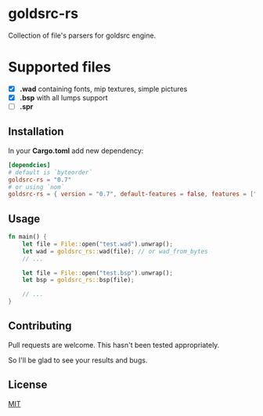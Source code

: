 # goldsrc-rs

Collection of file's parsers for goldsrc engine.

# Supported files

- [x] **.wad** containing fonts, mip textures, simple pictures
- [x] **.bsp** with all lumps support
- [ ] **.spr**

## Installation

In your **Cargo.toml** add new dependency:

```toml
[dependcies]
# default is `byteorder`
goldsrc-rs = "0.7"
# or using `nom`
goldsrc-rs = { version = "0.7", default-features = false, features = ["nom"] }
```

## Usage

```rust
fn main() {
    let file = File::open("test.wad").unwrap();
    let wad = goldsrc_rs::wad(file); // or wad_from_bytes
    // ...

    let file = File::open("test.bsp").unwrap();
    let bsp = goldsrc_rs::bsp(file);

    // ...
}
```

## Contributing

Pull requests are welcome. This hasn't been tested appropriately.

So I'll be glad to see your results and bugs.

## License

[MIT](https://choosealicense.com/licenses/mit/)